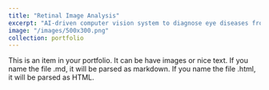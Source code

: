 ```yaml
---
title: "Retinal Image Analysis"
excerpt: "AI-driven computer vision system to diagnose eye diseases from OCT images."
image: "/images/500x300.png"
collection: portfolio
---
```


This is an item in your portfolio. It can be have images or nice text. If you name the file .md, it will be parsed as markdown. If you name the file .html, it will be parsed as HTML. 
